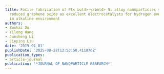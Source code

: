 ```yaml
---
title: Facile fabrication of Pt< bold>-</bold> Ni alloy nanoparticles supported on
  reduced graphene oxide as excellent electrocatalysts for hydrogen evolution reaction
  in alkaline environment
authors:
- Zuokai Du
- Yilong Wang
- Junsheng Li
- Jinping Liu
date: '2019-01-01'
publishDate: '2025-08-28T12:53:50.411876Z'
publication_types:
- article-journal
publication: '*JOURNAL OF NANOPARTICLE RESEARCH*'
---
```

